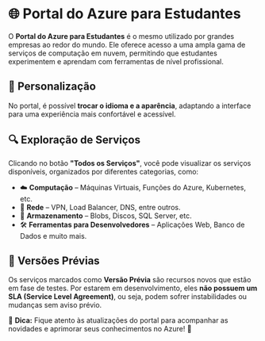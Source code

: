 # 🌐 Portal do Azure para Estudantes

O **Portal do Azure para Estudantes** é o mesmo utilizado por grandes empresas ao redor do mundo. Ele oferece acesso a uma ampla gama de serviços de computação em nuvem, permitindo que estudantes experimentem e aprendam com ferramentas de nível profissional. 

## 🎨 Personalização

No portal, é possível **trocar o idioma e a aparência**, adaptando a interface para uma experiência mais confortável e acessível.

## 🔍 Exploração de Serviços

Clicando no botão **"Todos os Serviços"**, você pode visualizar os serviços disponíveis, organizados por diferentes categorias, como:

- ☁️ **Computação** – Máquinas Virtuais, Funções do Azure, Kubernetes, etc.
- 🔗 **Rede** – VPN, Load Balancer, DNS, entre outros.
- 💾 **Armazenamento** – Blobs, Discos, SQL Server, etc.
- 🛠️ **Ferramentas para Desenvolvedores** – Aplicações Web, Banco de Dados e muito mais.

## 🚀 Versões Prévias

Os serviços marcados como **Versão Prévia** são recursos novos que estão em fase de testes. Por estarem em desenvolvimento, eles **não possuem um SLA (Service Level Agreement)**, ou seja, podem sofrer instabilidades ou mudanças sem aviso prévio.

🔹 **Dica:** Fique atento às atualizações do portal para acompanhar as novidades e aprimorar seus conhecimentos no Azure! 🚀
